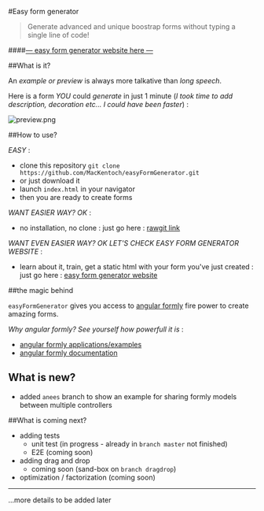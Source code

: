 #Easy form generator 


>Generate advanced and unique boostrap forms without typing a single line of code!

####[— easy form generator website here —](http://mackentoch.github.io/easyFormGenerator/)

##What is it?

An *example or preview* is always more talkative than *long speech*.


Here is a form *YOU* could *generate* in just 1 minute (_I took time to add description, decoration etc... I could have been faster_) :

![preview.png](https://raw.githubusercontent.com/MacKentoch/easyFormGenerator/master/preview.png)

##How to use?

_EASY_ : 
 - clone this repository `git clone https://github.com/MacKentoch/easyFormGenerator.git`
 - or just download it
 - launch `index.html` in your navigator
 - then you are ready to create forms

_WANT EASIER WAY? OK_ :

- no installation, no clone : just go here : [rawgit link](https://cdn.rawgit.com/MacKentoch/easyFormGenerator/v1.0.4/index.html)

_WANT EVEN EASIER WAY? OK LET'S CHECK EASY FORM GENERATOR WEBSITE_ :

- learn about it, train, get a static html with your form you've just created : just go here : [easy form generator website](http://mackentoch.github.io/easyFormGenerator/)

##the magic behind

`easyFormGenerator` gives you access to [angular formly](https://github.com/formly-js/angular-formly) fire power to create amazing forms. 

*Why angular formly? See yourself how powerfull it is* :

- [angular formly applications/examples](http://angular-formly.com)
- [angular formly documentation](http://docs.angular-formly.com)


## What is new?
 - added `anees` branch to show an example for sharing formly models between multiple controllers

##What is coming next?

 - adding tests
   - unit test (in progress - already in `branch master` not finished)
   - E2E (coming soon)
 - adding drag and drop
   - coming soon (sand-box on `branch dragdrop`)
 - optimization / factorization (coming soon)
  

____
...more details to be added later


